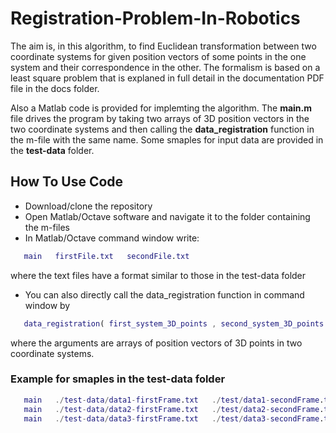 # Registration-Problem-In-Robotics

The aim is, in this algorithm, to find Euclidean transformation between two coordinate systems for given position vectors of some points in the one system and their correspondence in the other. The formalism is based on a least square problem that is explaned in full detail in the documentation PDF file in the docs folder. 

Also a Matlab code is provided for implemting the algorithm.  The **main.m** file drives the program by taking two arrays of 3D position vectors in the two coordinate systems and then calling the **data_registration** function in the m-file with the same name. Some smaples for input data are provided in the **test-data** folder. 

## How To Use Code
* Download/clone the repository 
* Open Matlab/Octave software and navigate it to the folder containing the m-files
* In Matlab/Octave command window write:
```Matlab
   main   firstFile.txt   secondFile.txt
```
where the text files have a format similar to those in the test-data folder
* You can also directly call the data_registration function in command window by
```Matlab
   data_registration( first_system_3D_points , second_system_3D_points )
```
   where the arguments are arrays of position vectors of 3D points in two coordinate systems.

### Example for smaples in the test-data folder
```Matlab
   main   ./test-data/data1-firstFrame.txt   ./test/data1-secondFrame.txt
   main   ./test-data/data2-firstFrame.txt   ./test/data2-secondFrame.txt
   main   ./test-data/data3-firstFrame.txt   ./test/data3-secondFrame.txt
```
